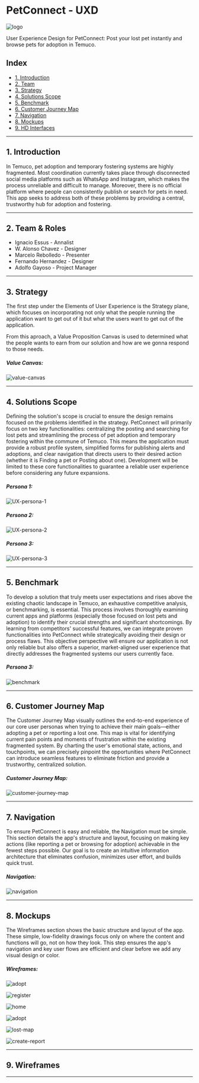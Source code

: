 # PetConnect - UXD

![logo](assets/logo.png)

User Experience Design for PetConnect: Post your lost pet instantly and browse pets for adoption in Temuco.

## Index

- [1. Introduction](#1-introduction)
- [2. Team](#2-Team)
- [3. Strategy](#3-strategy)
- [4. Solutions Scope](#4-solutions-scope)
- [5. Benchmark](#5-Benchmark)
- [6. Customer Journey Map](#6-customer-journey-map)
- [7. Navigation](#7-Navigation)
- [8. Mockups](#8-mockups)
- [9. HD Interfaces](#9-wireframes)

---

## 1. Introduction
In Temuco, pet adoption and temporary fostering systems are highly fragmented. Most coordination currently takes place through disconnected social media platforms such as WhatsApp and Instagram, which makes the process unreliable and difficult to manage. Moreover, there is no official platform where people can consistently publish or search for pets in need. This app seeks to address both of these problems by providing a central, trustworthy hub for adoption and fostering.

---

## 2. Team & Roles
- Ignacio Essus - Annalist
- W. Alonso Chavez - Designer
- Marcelo Rebolledo - Presenter                                                    
- Fernando Hernandez - Designer
- Adolfo Gayoso - Project Manager

---

## 3. Strategy
The first step under the Elements of User Experience is the Strategy plane, which focuses on incorporating not only what the people running the application want to get out of it but what the users want to get out of the application.

From this aproach, a Value Proposition Canvas is used to determined what the people wants to earn from our solution and how are we gonna respond to those needs.

##### Value Canvas:
![value-canvas](assets/value-canvas/value-canvas-v1.png)

---

## 4. Solutions Scope

Defining the solution's scope is crucial to ensure the design remains focused on the problems identified in the strategy. PetConnect will primarily focus on two key functionalities: centralizing the posting and searching for lost pets and streamlining the process of pet adoption and temporary fostering within the commune of Temuco. This means the application must provide a robust profile system, simplified forms for publishing alerts and adoptions, and clear navigation that directs users to their desired action (whether it is Finding a pet or Posting about one). Development will be limited to these core functionalities to guarantee a reliable user experience before considering any future expansions.

##### Persona 1:
![UX-persona-1](assets/UX-Personas/persona-1-v1.png)
##### Persona 2:
![UX-persona-2](assets/UX-Personas/persona-2-v1.png)
##### Persona 3:
![UX-persona-3](assets/UX-Personas/persona-3-v1.png)

---

## 5. Benchmark

To develop a solution that truly meets user expectations and rises above the existing chaotic landscape in Temuco, an exhaustive competitive analysis, or benchmarking, is essential. This process involves thoroughly examining current apps and platforms (especially those focused on lost pets and adoption) to identify their crucial strengths and significant shortcomings. By learning from competitors' successful features, we can integrate proven functionalities into PetConnect while strategically avoiding their design or process flaws. This objective perspective will ensure our application is not only reliable but also offers a superior, market-aligned user experience that directly addresses the fragmented systems our users currently face.

##### Persona 3:
![benchmark](assets/benchmark/benchmark-v1.png)

---

## 6. Customer Journey Map

The Customer Journey Map visually outlines the end-to-end experience of our core user personas when trying to achieve their main goals—either adopting a pet or reporting a lost one. This map is vital for identifying current pain points and moments of frustration within the existing fragmented system. By charting the user's emotional state, actions, and touchpoints, we can precisely pinpoint the opportunities where PetConnect can introduce seamless features to eliminate friction and provide a trustworthy, centralized solution.

##### Customer Journey Map:
![customer-journey-map](assets/customer-journey-map/customer-journey-map-v1.png)

---

## 7. Navigation

To ensure PetConnect is easy and reliable, the Navigation must be simple. This section details the app's structure and layout, focusing on making key actions (like reporting a pet or browsing for adoption) achievable in the fewest steps possible. Our goal is to create an intuitive information architecture that eliminates confusion, minimizes user effort, and builds quick trust.

##### Navigation:
![navigation](assets/navigation/navigation-v1.png)

---

## 8. Mockups

The Wireframes section shows the basic structure and layout of the app. These simple, low-fidelity drawings focus only on where the content and functions will go, not on how they look. This step ensures the app's navigation and key user flows are efficient and clear before we add any visual design or color.

##### Wireframes:
![adopt](assets/wireframes/adopt.png)

![register](assets/wireframes/register.png)

![home](assets/wireframes/home.png)

![adopt](assets/wireframes/adopt.png)

![lost-map](assets/wireframes/lost-map.png)

![create-report](assets/wireframes/create-report.png)

---

## 9. Wireframes


---
